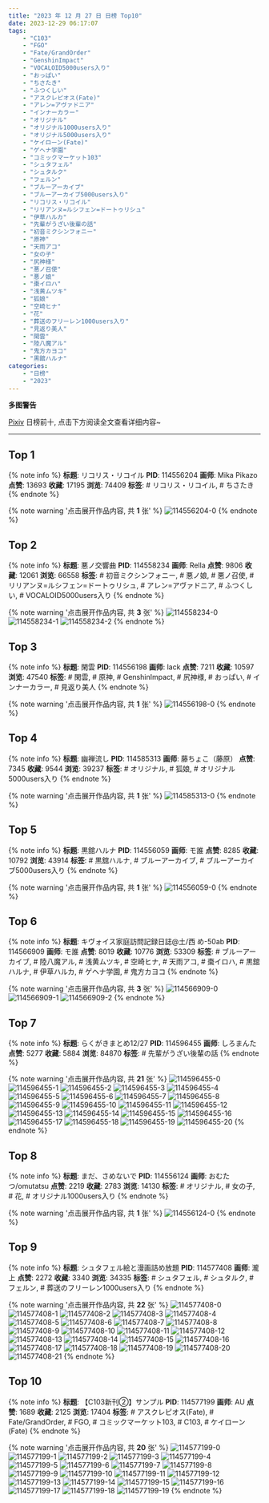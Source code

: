 ```yaml
---
title: "2023 年 12 月 27 日 日榜 Top10"
date: 2023-12-29 06:17:07
tags:
    - "C103"
    - "FGO"
    - "Fate/GrandOrder"
    - "GenshinImpact"
    - "VOCALOID5000users入り"
    - "おっぱい"
    - "ちさたき"
    - "ふつくしい"
    - "アスクレピオス(Fate)"
    - "アレン=アヴァドニア"
    - "インナーカラー"
    - "オリジナル"
    - "オリジナル1000users入り"
    - "オリジナル5000users入り"
    - "ケイローン(Fate)"
    - "ゲヘナ学園"
    - "コミックマーケット103"
    - "シュタフェル"
    - "シュタルク"
    - "フェルン"
    - "ブルーアーカイブ"
    - "ブルーアーカイブ5000users入り"
    - "リコリス・リコイル"
    - "リリアンヌ=ルシフェン=ドートゥリシュ"
    - "伊草ハルカ"
    - "先輩がうざい後輩の話"
    - "初音ミクシンフォニー"
    - "原神"
    - "天雨アコ"
    - "女の子"
    - "尻神様"
    - "悪ノ召使"
    - "悪ノ娘"
    - "棗イロハ"
    - "浅黄ムツキ"
    - "狐娘"
    - "空崎ヒナ"
    - "花"
    - "葬送のフリーレン1000users入り"
    - "見返り美人"
    - "閑雲"
    - "陸八魔アル"
    - "鬼方カヨコ"
    - "黒舘ハルナ"
categories:
    - "日榜"
    - "2023"
---
```


<i class="fa fa-triangle-exclamation"></i>**多图警告**<i class="fa fa-triangle-exclamation"></i>

[Pixiv](https://www.pixiv.net/) 日榜前十, 点击下方阅读全文查看详细内容~

<!-- more -->

---

## Top 1

{% note info %}
**标题**: リコリス・リコイル
**PID**: 114556204 **画师**: Mika Pikazo
**点赞**: 13693 **收藏**: 17195 **浏览**: 74409
**标签**: # リコリス・リコイル, # ちさたき
{% endnote %}

{% note warning '点击展开作品内容, 共 **1** 张' %}
![114556204-0](https://i.pixiv.re/img-original/img/2023/12/26/00/00/50/114556204_p0.png)
{% endnote %}

## Top 2

{% note info %}
**标题**: 悪ノ交響曲
**PID**: 114558234 **画师**: Rella
**点赞**: 9806 **收藏**: 12061 **浏览**: 66558
**标签**: # 初音ミクシンフォニー, # 悪ノ娘, # 悪ノ召使, # リリアンヌ=ルシフェン=ドートゥリシュ, # アレン=アヴァドニア, # ふつくしい, # VOCALOID5000users入り
{% endnote %}

{% note warning '点击展开作品内容, 共 **3** 张' %}
![114558234-0](https://i.pixiv.re/img-original/img/2023/12/26/01/14/44/114558234_p0.jpg)
![114558234-1](https://i.pixiv.re/img-original/img/2023/12/26/01/14/44/114558234_p1.jpg)
![114558234-2](https://i.pixiv.re/img-original/img/2023/12/26/01/14/44/114558234_p2.jpg)
{% endnote %}

## Top 3

{% note info %}
**标题**: 閑雲
**PID**: 114556198 **画师**: lack
**点赞**: 7211 **收藏**: 10597 **浏览**: 47540
**标签**: # 閑雲, # 原神, # GenshinImpact, # 尻神様, # おっぱい, # インナーカラー, # 見返り美人
{% endnote %}

{% note warning '点击展开作品内容, 共 **1** 张' %}
![114556198-0](https://i.pixiv.re/img-original/img/2023/12/26/00/00/47/114556198_p0.png)
{% endnote %}

## Top 4

{% note info %}
**标题**: 幽禅流し
**PID**: 114585313 **画师**: 藤ちょこ（藤原）
**点赞**: 7345 **收藏**: 9544 **浏览**: 39237
**标签**: # オリジナル, # 狐娘, # オリジナル5000users入り
{% endnote %}

{% note warning '点击展开作品内容, 共 **1** 张' %}
![114585313-0](https://i.pixiv.re/img-original/img/2023/12/27/00/00/31/114585313_p0.png)
{% endnote %}

## Top 5

{% note info %}
**标题**: 黒舘ハルナ
**PID**: 114556059 **画师**: モ誰
**点赞**: 8285 **收藏**: 10792 **浏览**: 43914
**标签**: # 黒舘ハルナ, # ブルーアーカイブ, # ブルーアーカイブ5000users入り
{% endnote %}

{% note warning '点击展开作品内容, 共 **1** 张' %}
![114556059-0](https://i.pixiv.re/img-original/img/2023/12/26/00/00/00/114556059_p0.jpg)
{% endnote %}

## Top 6

{% note info %}
**标题**: キヴォイス家庭訪問記録日誌@土/西 め-50ab
**PID**: 114566909 **画师**: モ誰
**点赞**: 8019 **收藏**: 10776 **浏览**: 53309
**标签**: # ブルーアーカイブ, # 陸八魔アル, # 浅黄ムツキ, # 空崎ヒナ, # 天雨アコ, # 棗イロハ, # 黒舘ハルナ, # 伊草ハルカ, # ゲヘナ学園, # 鬼方カヨコ
{% endnote %}

{% note warning '点击展开作品内容, 共 **3** 张' %}
![114566909-0](https://i.pixiv.re/img-original/img/2023/12/27/17/16/16/114566909_p0.jpg)
![114566909-1](https://i.pixiv.re/img-original/img/2023/12/27/17/16/16/114566909_p1.jpg)
![114566909-2](https://i.pixiv.re/img-original/img/2023/12/27/17/16/16/114566909_p2.jpg)
{% endnote %}

## Top 7

{% note info %}
**标题**: らくがきまとめ12/27
**PID**: 114596455 **画师**: しろまんた
**点赞**: 5277 **收藏**: 5884 **浏览**: 84870
**标签**: # 先輩がうざい後輩の話
{% endnote %}

{% note warning '点击展开作品内容, 共 **21** 张' %}
![114596455-0](https://i.pixiv.re/img-original/img/2023/12/27/12/14/28/114596455_p0.jpg)
![114596455-1](https://i.pixiv.re/img-original/img/2023/12/27/12/14/28/114596455_p1.jpg)
![114596455-2](https://i.pixiv.re/img-original/img/2023/12/27/12/14/28/114596455_p2.jpg)
![114596455-3](https://i.pixiv.re/img-original/img/2023/12/27/12/14/28/114596455_p3.jpg)
![114596455-4](https://i.pixiv.re/img-original/img/2023/12/27/12/14/28/114596455_p4.jpg)
![114596455-5](https://i.pixiv.re/img-original/img/2023/12/27/12/14/28/114596455_p5.jpg)
![114596455-6](https://i.pixiv.re/img-original/img/2023/12/27/12/14/28/114596455_p6.jpg)
![114596455-7](https://i.pixiv.re/img-original/img/2023/12/27/12/14/28/114596455_p7.jpg)
![114596455-8](https://i.pixiv.re/img-original/img/2023/12/27/12/14/28/114596455_p8.jpg)
![114596455-9](https://i.pixiv.re/img-original/img/2023/12/27/12/14/28/114596455_p9.jpg)
![114596455-10](https://i.pixiv.re/img-original/img/2023/12/27/12/14/28/114596455_p10.jpg)
![114596455-11](https://i.pixiv.re/img-original/img/2023/12/27/12/14/28/114596455_p11.jpg)
![114596455-12](https://i.pixiv.re/img-original/img/2023/12/27/12/14/28/114596455_p12.jpg)
![114596455-13](https://i.pixiv.re/img-original/img/2023/12/27/12/14/28/114596455_p13.jpg)
![114596455-14](https://i.pixiv.re/img-original/img/2023/12/27/12/14/28/114596455_p14.jpg)
![114596455-15](https://i.pixiv.re/img-original/img/2023/12/27/12/14/28/114596455_p15.jpg)
![114596455-16](https://i.pixiv.re/img-original/img/2023/12/27/12/14/28/114596455_p16.jpg)
![114596455-17](https://i.pixiv.re/img-original/img/2023/12/27/12/14/28/114596455_p17.jpg)
![114596455-18](https://i.pixiv.re/img-original/img/2023/12/27/12/14/28/114596455_p18.jpg)
![114596455-19](https://i.pixiv.re/img-original/img/2023/12/27/12/14/28/114596455_p19.jpg)
![114596455-20](https://i.pixiv.re/img-original/img/2023/12/27/12/14/28/114596455_p20.jpg)
{% endnote %}

## Top 8

{% note info %}
**标题**: まだ、さめないで
**PID**: 114556124 **画师**: おむたつ/omutatsu
**点赞**: 2219 **收藏**: 2783 **浏览**: 14130
**标签**: # オリジナル, # 女の子, # 花, # オリジナル1000users入り
{% endnote %}

{% note warning '点击展开作品内容, 共 **1** 张' %}
![114556124-0](https://i.pixiv.re/img-original/img/2023/12/26/00/00/17/114556124_p0.jpg)
{% endnote %}

## Top 9

{% note info %}
**标题**: シュタフェル絵と漫画詰め放題
**PID**: 114577408 **画师**: 瀧上
**点赞**: 2272 **收藏**: 3340 **浏览**: 34335
**标签**: # シュタフェル, # シュタルク, # フェルン, # 葬送のフリーレン1000users入り
{% endnote %}

{% note warning '点击展开作品内容, 共 **22** 张' %}
![114577408-0](https://i.pixiv.re/img-original/img/2023/12/26/19/53/16/114577408_p0.png)
![114577408-1](https://i.pixiv.re/img-original/img/2023/12/26/19/53/16/114577408_p1.png)
![114577408-2](https://i.pixiv.re/img-original/img/2023/12/26/19/53/16/114577408_p2.png)
![114577408-3](https://i.pixiv.re/img-original/img/2023/12/26/19/53/16/114577408_p3.png)
![114577408-4](https://i.pixiv.re/img-original/img/2023/12/26/19/53/16/114577408_p4.png)
![114577408-5](https://i.pixiv.re/img-original/img/2023/12/26/19/53/16/114577408_p5.png)
![114577408-6](https://i.pixiv.re/img-original/img/2023/12/26/19/53/16/114577408_p6.png)
![114577408-7](https://i.pixiv.re/img-original/img/2023/12/26/19/53/16/114577408_p7.png)
![114577408-8](https://i.pixiv.re/img-original/img/2023/12/26/19/53/16/114577408_p8.png)
![114577408-9](https://i.pixiv.re/img-original/img/2023/12/26/19/53/16/114577408_p9.png)
![114577408-10](https://i.pixiv.re/img-original/img/2023/12/26/19/53/16/114577408_p10.png)
![114577408-11](https://i.pixiv.re/img-original/img/2023/12/26/19/53/16/114577408_p11.png)
![114577408-12](https://i.pixiv.re/img-original/img/2023/12/26/19/53/16/114577408_p12.png)
![114577408-13](https://i.pixiv.re/img-original/img/2023/12/26/19/53/16/114577408_p13.png)
![114577408-14](https://i.pixiv.re/img-original/img/2023/12/26/19/53/16/114577408_p14.png)
![114577408-15](https://i.pixiv.re/img-original/img/2023/12/26/19/53/16/114577408_p15.png)
![114577408-16](https://i.pixiv.re/img-original/img/2023/12/26/19/53/16/114577408_p16.png)
![114577408-17](https://i.pixiv.re/img-original/img/2023/12/26/19/53/16/114577408_p17.png)
![114577408-18](https://i.pixiv.re/img-original/img/2023/12/26/19/53/16/114577408_p18.png)
![114577408-19](https://i.pixiv.re/img-original/img/2023/12/26/19/53/16/114577408_p19.png)
![114577408-20](https://i.pixiv.re/img-original/img/2023/12/26/19/53/16/114577408_p20.png)
![114577408-21](https://i.pixiv.re/img-original/img/2023/12/26/19/53/16/114577408_p21.png)
{% endnote %}

## Top 10

{% note info %}
**标题**: 【C103新刊②】サンプル
**PID**: 114577199 **画师**: AU
**点赞**: 1689 **收藏**: 2125 **浏览**: 17404
**标签**: # アスクレピオス(Fate), # Fate/GrandOrder, # FGO, # コミックマーケット103, # C103, # ケイローン(Fate)
{% endnote %}

{% note warning '点击展开作品内容, 共 **20** 张' %}
![114577199-0](https://i.pixiv.re/img-original/img/2023/12/26/19/44/30/114577199_p0.png)
![114577199-1](https://i.pixiv.re/img-original/img/2023/12/26/19/44/30/114577199_p1.png)
![114577199-2](https://i.pixiv.re/img-original/img/2023/12/26/19/44/30/114577199_p2.png)
![114577199-3](https://i.pixiv.re/img-original/img/2023/12/26/19/44/30/114577199_p3.png)
![114577199-4](https://i.pixiv.re/img-original/img/2023/12/26/19/44/30/114577199_p4.png)
![114577199-5](https://i.pixiv.re/img-original/img/2023/12/26/19/44/30/114577199_p5.png)
![114577199-6](https://i.pixiv.re/img-original/img/2023/12/26/19/44/30/114577199_p6.png)
![114577199-7](https://i.pixiv.re/img-original/img/2023/12/26/19/44/30/114577199_p7.png)
![114577199-8](https://i.pixiv.re/img-original/img/2023/12/26/19/44/30/114577199_p8.png)
![114577199-9](https://i.pixiv.re/img-original/img/2023/12/26/19/44/30/114577199_p9.png)
![114577199-10](https://i.pixiv.re/img-original/img/2023/12/26/19/44/30/114577199_p10.png)
![114577199-11](https://i.pixiv.re/img-original/img/2023/12/26/19/44/30/114577199_p11.png)
![114577199-12](https://i.pixiv.re/img-original/img/2023/12/26/19/44/30/114577199_p12.png)
![114577199-13](https://i.pixiv.re/img-original/img/2023/12/26/19/44/30/114577199_p13.png)
![114577199-14](https://i.pixiv.re/img-original/img/2023/12/26/19/44/30/114577199_p14.png)
![114577199-15](https://i.pixiv.re/img-original/img/2023/12/26/19/44/30/114577199_p15.png)
![114577199-16](https://i.pixiv.re/img-original/img/2023/12/26/19/44/30/114577199_p16.png)
![114577199-17](https://i.pixiv.re/img-original/img/2023/12/26/19/44/30/114577199_p17.png)
![114577199-18](https://i.pixiv.re/img-original/img/2023/12/26/19/44/30/114577199_p18.png)
![114577199-19](https://i.pixiv.re/img-original/img/2023/12/26/19/44/30/114577199_p19.png)
{% endnote %}
